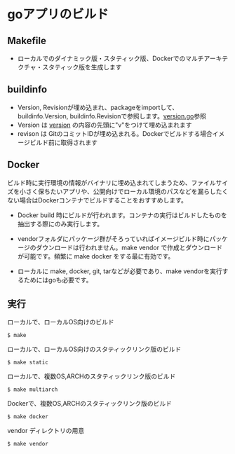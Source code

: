 # goアプリのビルド

## Makefile

* ローカルでのダイナミック版・スタティック版、Dockerでのマルチアーキテクチャ・スタティック版を生成します

## buildinfo

* Version, Revisionが埋め込まれ、packageをimportして、buildinfo.Version, buildinfo.Revisionで参照します。[version.go](go/sampleapp/cmd/version.go)参照
* Version は [version](version) の内容の先頭に"v"をつけて埋め込まれます
* revison は GitのコミットIDが埋め込まれる。Dockerでビルドする場合イメージビルド前に取得されます

## Docker

ビルド時に実行環境の情報がバイナリに埋め込まれてしまうため、ファイルサイズを小さく保ちたいアプリや、公開向けでローカル環境のパスなどを漏らしたくない場合はDockerコンテナでビルドすることをおすすめします。

* Docker build 時にビルドが行われます。コンテナの実行はビルドしたものを抽出する際にのみ実行します。

* vendorフォルダにパッケージ群がそろっていればイメージビルド時にパッケージのダウンロードは行われません。make vendor で作成とダウンロードが可能です。頻繁に make docker をする最に有効です。

* ローカルに make, docker, git, tarなどが必要であり、make vendorを実行するためにはgoも必要です。

## 実行

ローカルで、ローカルOS向けのビルド

	$ make

ローカルで、ローカルOS向けのスタティックリンク版のビルド

	$ make static

ローカルで、複数OS,ARCHのスタティックリンク版のビルド

	$ make multiarch

Dockerで、複数OS,ARCHのスタティックリンク版のビルド

	$ make docker

vendor ディレクトリの用意

	$ make vendor

